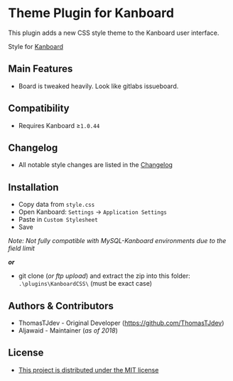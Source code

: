 Theme Plugin for Kanboard
==========================

This plugin adds a new CSS style theme to the Kanboard user interface.

Style for [Kanboard](https://github.com/fguillot/kanboard "Kanboard")

Main Features
-------------

- Board is tweaked heavily. Look like gitlabs issueboard.

Compatibility
-------------

 - Requires Kanboard ≥`1.0.44`

Changelog
---------

 - All notable style changes are listed in the [Changelog](../master/changelog.md "See changes")

Installation
------------

- Copy data from `style.css`
- Open Kanboard: `Settings` -> `Application Settings`
- Paste in `Custom Stylesheet`
- Save

_Note: Not fully compatible with MySQL-Kanboard environments due to the field limit_

**_or_**
- git clone (_or ftp upload_) and extract the zip into this folder: `.\plugins\KanboardCSS\` (must be exact case)

Authors & Contributors
----------------------

- ThomasTJdev - Original Developer (https://github.com/ThomasTJdev)
- Aljawaid - Maintainer (_as of 2018_)


License
-------
- [This project is distributed under the MIT license](../master/LICENSE "MIT License")
